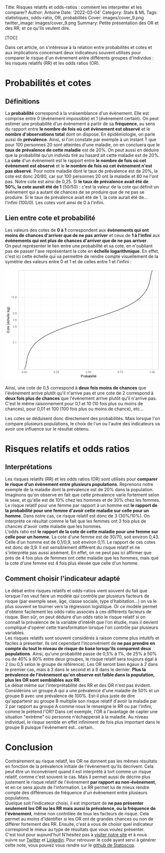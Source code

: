 Title: Risques relatifs et odds-ratios : comment les interpréter et les comparer?
Author: Antoine
Date: '2022-03-04'
Category: Stats & ML
Tags: statistiques, odds-ratio, OR, probabilités
Cover: images/cover_9.png
twitter_image: images/cover_9.png
Summary: Petite présentation des OR et des RR, et ce qu'ils veulent dire.

[TOC] 

Dans cet article, on s'intéresse à la relation entre probabilités et cotes et aux implications concernant deux indicateurs souvent utilisés pour comparer le risque d'un évènement entre différents groupes d'individus : les risques relatifs (RR) et les odds ratios (OR). 
 
# Probabilités et cotes  

## Définitions  

La __probabilité__ correspond à la vraisemblance d'un évènement. Elle est comprise entre 0 (évènement impossible) et 1 (évènement certain). On peut estimer une probabilité d'un évènement à partir de sa __fréquence__, au sens du rapport entre __le nombre de fois où cet évènement est observé__ et le __nombre d'observations total__ dont on dispose. En épidémiologie, on parle aussi de __prévalence__. Ainsi, si l'on constate par exemple à un instant T que pour 100 personnes 20 sont atteintes d'une maladie, on en concluera que le __taux de prévalence de cette maladie__ est de 20%. On peut aussi en déduire que la probabilité qu'un individu tiré au hasard ait cette maladie est de 20%.  
La __cote__ d'un évènement est le rapport entre __le nombre de fois où cet évènement est observé__ et le __le nombre de fois où cet évènement n'est pas observé__. Pour notre maladie dont le taux de prévalence est de 20%, la cote est donc 20/80, car sur 100 personnes 20 ont la maladie et 80 ne l'ont pas. Notre cote est ainsi de 0,25. Si __le taux de prévalence avait été de 50%, la cote aurait été de 1__ (50/50) : c'est la valeur de la cote qui définit un évènement qui a autant de chances de se produire que de ne pas se produire. Si le taux de prévalence avait été de 1, la cote aurait été de... l'infini (100/0). Les cotes vont ainsi de 0 à l'infini. 

## Lien entre cote et probabilité  

Les valeurs des cotes de __0 à 1__ correspondent aux __évènements qui ont moins de chances d'arriver que de ne pas arriver__ et ceux de __1 à l'infini__ aux __évènements qui ont plus de chances d'arriver que de ne pas arriver__.   
On peut représenter le lien entre une probabilité et sa cote, en n'oubliant pas de passer l'axe représentant la cote en __échelle logarithmique__. En effet, c'est ici cette échelle qui va permettre de rendre compte visuellement de la symétrie des valeurs entre 0 et 1 et de celles entre 1 et l'infini :  

![Pelican](../images/or_rr/unnamed-chunk-1-1.png)

Ainsi, une cote de 0,5 correspond à __deux fois moins de chances__ que l'évènement arrive plutôt qu'il n'arrive pas et une cote de 2 correspond à __deux fois plus de chances__ que l'évènement arrive plutôt qu'il n'arrive pas. C'est le même raisonnement pour 0,1 et 10 (10 fois plus ou moins de chances), pour 0,01 et 100 (100 fois plus ou  moins de chance), etc...  

Les cotes se déduisent donc directement des probabilités. Mais lorsque l'on compare plusieurs populations, le choix de l'un ou l'autre des indicateurs va avoir une influence sur le résultat obtenu.    

# Risques relatifs et odds ratios   

## Interprétations

Les risques relatifs (RR) et les odds ratios (OR) sont utilisés pour __comparer le risque d'un évènement entre plusieurs populations__. Reprenons notre exemple de la maladie dont la prévalence est de 20% dans la population. Imaginons qu'on observe en fait que cette prévalence varie fortement selon le sexe, et qu'elle est de 10% chez les hommes et de 30% chez les femmes.  
Le risque relatif pour une femme par rapport à un homme est __le rapport de la probabilité pour une femme d'avoir cette maladie sur celle pour un homme__. Dans notre cas, ce risque relatif est donc de 3 (30%/10%). On interprète ce résultat comme le fait que les femmes ont 3 fois plus de chances d'avoir cette maladie que les hommes.  
L'odds ratio est __le rapport de la cote de cette maladie pour une femme sur celle pour un homme__. La cote d'une femme est de 30/70, soit environ 0,43. Celle d'un homme est de 0,1/0,9, soit environ 0,11. Le rapport de ces cotes est donc de 3,9. Il est sensiblement différent du risque relatif et ne s'interprète pas aussi aisément. En effet, on ne peut pas ici affirmer que près de 4 fois plus de femmes ont cette maladie que les hommes, mais que la cote d'une femme est 4 fois plus élevée que celle d'un homme.  

## Comment choisir l'indicateur adapté  

Le débat entre risques relatifs et odds-ratios vient souvent du fait que lorsque l'on veut faire un modèle qui contrôle par plusieurs facteurs de risque (par exemple sexe, âge, classe sociale, type d'habitation...) on va le plus souvent se tourner vers la régression logistique. Or ce modèle permet d'obtenir facilement les odds-ratio associés à ces différents facteurs de risque. Bien sûr, on peut déduire d'un odds ratio le risque relatif si on connaît la prévalence de la variable d'intérêt que l'on étudie, mais il devient compliqué d'opérer cette transformation lorsque l'on contrôle par plusieurs variables.  
Les risques relatifs sont souvent considérés à raison comme plus intuitifs et faciles à présenter. Ils ont cependant l'inconvénient de __ne pas prendre en compte du tout le niveau de risque de base lorsqu'ils comparent deux populations__. Ainsi, qu'une probabilité passe de 0,5% à 1%, de 25% à 50% ou de 40% à 80% entre deux groupes, le risque relatif sera toujours égal à 2 (ou 0,5 selon le groupe de référence). Les OR seront bien égaux à 2 dans le premier cas, mais à 3 dans le second et à 6 dans le dernier. __Plus la prévalence de l'évènement qu'on observe est faible dans la population, plus les OR sont semblables aux RR__.  
Le débat même sur l'interprétabilité des RR et des OR n'est pas évident. Considérons un groupe A qui a une prévalence d'une maladie de 50% et un groupe B avec une prévalence de 100%. Est-il plus juste de dire qu'appartenir au groupe B multiplie son risque relatif d'avoir la maladie par 2 par rapport au groupe A comme nous le renseigne le RR ou par l'infini, comme le prétend l'OR? Dans cet exemple, l'OR a l'avantage de capter une situation "extrême" où personne n'échapperait à la maladie. Au niveau individuel, le _risque_ semble en effet infiniment de fois plus important dans le groupe B puisque l'évènement est...certain.
 
# Conclusion  
Contrairement au risque relatif, les OR ne donnent pas les mêmes résultats en fonction de la prévalence initiale de l'évènement qu'ils décrivent. Cela peut être un inconvénient quand il est interprété à tort comme un risque relatif, comme c'est souvent le cas. Mais il permet aussi de décrire plus justement le risque relatif de l'évènement __par rapport au non-évènement__, et en ce sens ajoute de l'information. Le RR permet lui de mieux rendre compte des différences de fréquence d'un évènement entre plusieurs populations.  
Quelque soit l'indicateur choisi, il est important de __ne pas présenter seulement les OR ou les RR mais aussi la prévalence, ou la fréquence de l'évènement__, même non contrôlée de tous les facteurs de risque. Cela permet au moins d'identifier si les OR ont de grandes chances ou non de différer fortement des RR. Ensuite, c'est à vous de choisir quel indicateur correspond le mieux au type de résultats que vous voulez présenter.    
C'est tout pour aujourd'hui! N'hésitez pas à [visiter notre site](https://www.statoscop.fr) et à nous suivre sur [Twitter](https://twitter.com/stato_scop) et [Linkedin](https://www.linkedin.com/company/statoscop). Pour retrouver le code ayant servi à générer cette note, vous pouvez vous rendre sur le [github de Statoscop](https://github.com/Statoscop/notebooks-blog).  
